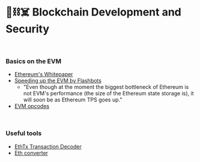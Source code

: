 # 🧱⛓☠️ Blockchain Development and Security


<br>



### Basics on the EVM

* [Ethereum's Whitepaper](https://ethereum.org/en/whitepaper/)
* [Speeding up the EVM by Flashbots](https://writings.flashbots.net/research/speeding-up-evm-part-1/)
  * "Even though at the moment the biggest bottleneck of Ethereum is not EVM's performance (the size of the Ethereum state storage is), it will soon be as Ethereum TPS goes up." 
* [EVM opcodes](https://github.com/crytic/evm-opcodes)




<br>

### Useful tools

* [EthTx Transaction Decoder](https://ethtx.info/)
* [Eth converter](https://eth-converter.com/)
